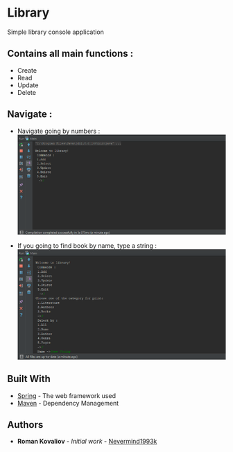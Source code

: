 # Library
Simple library console application

## Contains all main functions :
  * Create
  * Read
  * Update
  * Delete
  
## Navigate  :
  * Navigate going by numbers : ![alt text](./screenshots/mainmenu.png )
  
  * If you going to find book by name, type a string : ![alt text](./screenshots/inputString.png )
  
## Built With

* [Spring](https://spring.io/) - The web framework used
* [Maven](https://maven.apache.org/) - Dependency Management

## Authors

* **Roman Kovaliov** - *Initial work* - [Nevermind1993k](https://github.com/Nevermind1993k)
